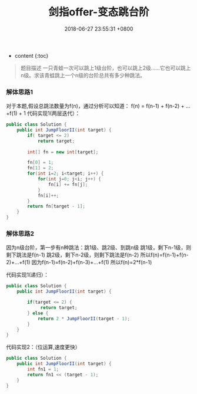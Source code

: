 ﻿---
layout: post
title:  "剑指offer-变态跳台阶"
date:   2018-06-27 23:55:31 +0800
categories: 剑指offer 
tags: 递归 迭代 位运算
---

* content
{:toc}

> 题目描述
一只青蛙一次可以跳上1级台阶，也可以跳上2级……它也可以跳上n级。求该青蛙跳上一个n级的台阶总共有多少种跳法。

### 解体思路1
对于本题,假设总跳法数量为f(n)，通过分析可以知道：
f(n) = f(n-1) + f(n-2) + ... +f(1) + 1
代码实现1(两层迭代）：
```Java
public class Solution {
    public int JumpFloorII(int target) {
        if( target <= 2)
            return target;
        
        int[] fn = new int[target];

        fn[0] = 1;
        fn[1] = 2;
        for(int i=2; i<target; i++) {
            for(int j=0; j<i; j++) {
                fn[i] += fn[j]; 
            }
            fn[i]++;
        }
        return fn[target - 1];
    }
}
```
### 解体思路2
因为n级台阶，第一步有n种跳法：跳1级、跳2级、到跳n级
跳1级，剩下n-1级，则剩下跳法是f(n-1)
跳2级，剩下n-2级，则剩下跳法是f(n-2)
所以f(n)=f(n-1)+f(n-2)+...+f(1)
因为f(n-1)=f(n-2)+f(n-3)+...+f(1)
所以f(n)=2*f(n-1)

代码实现1(递归）：
```java
public class Solution {
    public int JumpFloorII(int target) {

        if(target <= 2) {
             return target;
        } else {
            return 2 * JumpFloorII(target - 1);
        }
    }
}
```
代码实现2：（位运算,速度更快）
```java
public class Solution {
    public int JumpFloorII(int target) {
        int fn1 = 1;
        return fn1 << (target - 1);
    }
}
```


